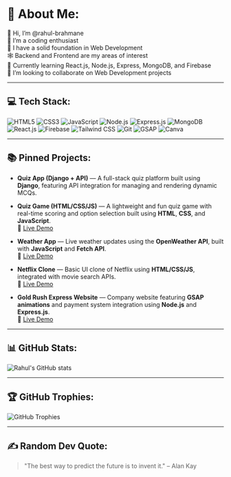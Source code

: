 # 💫 About Me:

👋 Hi, I’m @rahul-brahmane  
👀 I’m a coding enthusiast  
🌱 I have a solid foundation in Web Development  
🕸️ Backend and Frontend are my areas of interest  
📱 Currently learning React.js, Node.js, Express, MongoDB, and Firebase  
💞️ I’m looking to collaborate on Web Development projects

---

## 💻 Tech Stack:
![HTML5](https://img.shields.io/badge/HTML5-E34F26?style=for-the-badge&logo=html5&logoColor=white)
![CSS3](https://img.shields.io/badge/CSS3-1572B6?style=for-the-badge&logo=css3&logoColor=white)
![JavaScript](https://img.shields.io/badge/JavaScript-F7DF1E?style=for-the-badge&logo=javascript&logoColor=black)
![Node.js](https://img.shields.io/badge/Node.js-339933?style=for-the-badge&logo=nodedotjs&logoColor=white)
![Express.js](https://img.shields.io/badge/Express.js-000000?style=for-the-badge&logo=express&logoColor=white)
![MongoDB](https://img.shields.io/badge/MongoDB-47A248?style=for-the-badge&logo=mongodb&logoColor=white)
![React.js](https://img.shields.io/badge/React.js-61DAFB?style=for-the-badge&logo=react&logoColor=black)
![Firebase](https://img.shields.io/badge/Firebase-FFCA28?style=for-the-badge&logo=firebase&logoColor=black)
![Tailwind CSS](https://img.shields.io/badge/TailwindCSS-06B6D4?style=for-the-badge&logo=tailwindcss&logoColor=white)
![Git](https://img.shields.io/badge/Git-F05032?style=for-the-badge&logo=git&logoColor=white)
![GSAP](https://img.shields.io/badge/GSAP-88CE02?style=for-the-badge&logo=gsap&logoColor=white)
![Canva](https://img.shields.io/badge/Canva-00C4CC?style=for-the-badge&logo=canva&logoColor=white)

---

## 📚 Pinned Projects:

- **Quiz App (Django + API)** — A full-stack quiz platform built using **Django**, featuring API integration for managing and rendering dynamic MCQs.  
  
- **Quiz Game (HTML/CSS/JS)** — A lightweight and fun quiz game with real-time scoring and option selection built using **HTML**, **CSS**, and **JavaScript**.  
  🔗 [Live Demo](https://mini-questions.netlify.app)

- **Weather App** — Live weather updates using the **OpenWeather API**, built with **JavaScript** and **Fetch API**.  
  🔗 [Live Demo](#)

- **Netflix Clone** — Basic UI clone of Netflix using **HTML/CSS/JS**, integrated with movie search APIs.  
  🔗 [Live Demo](#)

- **Gold Rush Express Website** — Company website featuring **GSAP animations** and payment system integration using **Node.js** and **Express.js**.  
  🔗 [Live Demo](https://goldrushexpress.netlify.app)

---

## 📊 GitHub Stats:
![Rahul's GitHub stats](https://github-readme-stats.vercel.app/api?username=rahul-brahmane&show_icons=true&theme=radical)

---

## 🏆 GitHub Trophies:
![GitHub Trophies](https://github-profile-trophy.vercel.app/?username=rahul-brahmane&theme=flat)

---

## ✍️ Random Dev Quote:
> "The best way to predict the future is to invent it." – Alan Kay
